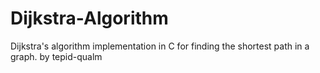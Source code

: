 # Dijkstra-Algorithm
Dijkstra's algorithm implementation in C for finding the shortest path in a graph.
by tepid-qualm
